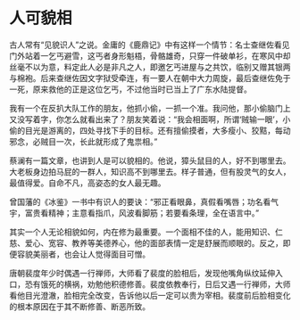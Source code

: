 # 人可貌相

古人常有“见貌识人”之说。金庸的《鹿鼎记》中有这样一个情节：名士查继佐看见门外站着一乞丐避雪，这丐者身形魁梧，骨骼雄奇，只穿一件破单衫，在寒风中却丝毫不以为意，料定此人必是非凡之人，即邀乞丐进屋与之共饮，临别又赠其银两与棉袍。后来查继佐因文字狱受牵连，有一要人在朝中大力周旋，最后查继佐免于一死，原来救他的正是这位乞丐，不过他当时已当上了广东水陆提督。 

我有一个在反扒大队工作的朋友，他抓小偷，一抓一个准。我问他，那小偷脑门上又没写着字，你怎么就看出来了？朋友笑着说：“我会相面啊，所谓‘贼输一眼’，小偷的目光是游离的，四处寻找下手的目标。还有擅偷摸者，大多瘦小、狡黠，每动邪念，必贼目一次，长此就形成了鬼祟相。” 

蔡澜有一篇文章，也讲到人是可以貌相的。他说，獐头鼠目的人，好不到哪里去。大老板身边拍马屁的一群人，知识高不到哪里去。样子普通，但有股灵气的女人，最值得爱。自命不凡，高姿态的女人最无趣。 

曾国藩的《冰鉴》一书中有识人的要诀：“邪正看眼鼻，真假看嘴唇；功名看气宇，富贵看精神；主意看指爪，风波看脚筋；若要看条理，全在语言中。” 

其实一个人无论相貌如何，内在修为最重要。一个面相不佳的人，能用知识、仁慈、爱心、宽容、教养等美德养心，他的面部表情一定是舒展而顺眼的。反之，即便容貌美丽者，也会让人觉得面目可憎。 

唐朝裴度年少时偶遇一行禅师，大师看了裴度的脸相后，发现他嘴角纵纹延伸入口，恐有饿死的横祸，劝勉他积德修善。裴度依教奉行，日后又遇一行禅师，大师看他目光澄澈，脸相完全改变，告诉他以后一定可以贵为宰相。裴度前后脸相变化的根本原因在于其不断修善、断恶所致。
